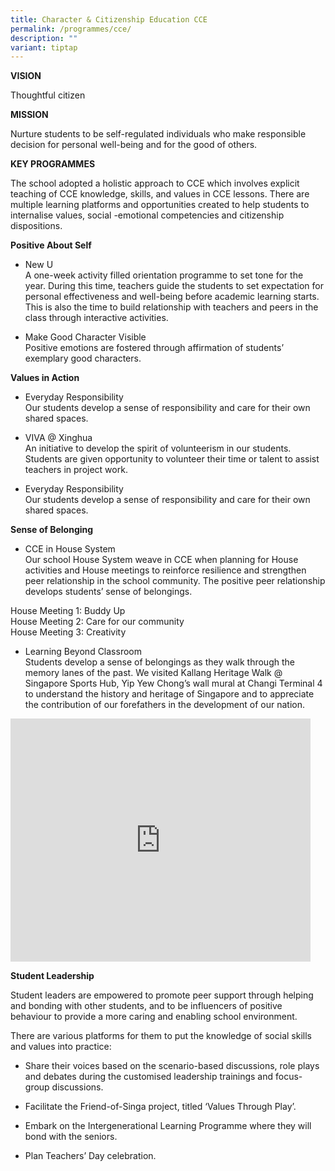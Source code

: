 ```yaml
---
title: Character & Citizenship Education CCE
permalink: /programmes/cce/
description: ""
variant: tiptap
---
```

<p><strong>VISION</strong>
</p>
<p>Thoughtful citizen</p>
<p><strong>MISSION</strong>
</p>
<p>Nurture students to be self-regulated individuals who make responsible
decision for personal well-being and for the good of others.</p>
<p><strong>KEY PROGRAMMES</strong>
</p>
<p>The school adopted a holistic approach to CCE which involves explicit
teaching of CCE knowledge, skills, and values in CCE lessons. There are
multiple learning platforms and opportunities created to help students
to internalise values, social -emotional competencies and citizenship dispositions.</p>
<p><strong>Positive About Self</strong>
</p>
<ul>
<li>
<p>New U
<br>A one-week activity filled orientation programme to set tone for the year.
During this time, teachers guide the students to set expectation for personal
effectiveness and well-being before academic learning starts. This is also
the time to build relationship with teachers and peers in the class through
interactive activities.</p>
</li>
<li>
<p>Make Good Character Visible
<br>Positive emotions are fostered through affirmation of students’ exemplary
good characters.</p>
</li>
</ul>
<p><strong>Values in Action</strong>
</p>
<ul>
<li>
<p>Everyday Responsibility
<br>Our students develop a sense of responsibility and care for their own
shared spaces.</p>
</li>
<li>
<p>VIVA @ Xinghua
<br>An initiative to develop the spirit of volunteerism in our students. Students
are given opportunity to volunteer their time or talent to assist teachers
in project work.</p>
</li>
<li>
<p>Everyday Responsibility
<br>Our students develop a sense of responsibility and care for their own
shared spaces.</p>
</li>
</ul>
<p><strong>Sense of Belonging</strong>
</p>
<ul data-tight="true" class="tight">
<li>
<p>CCE in House System
<br>Our school House System weave in CCE when planning for House activities
and House meetings to reinforce resilience and strengthen peer relationship
in the school community. The positive peer relationship develops students’
sense of belongings.</p>
</li>
</ul>
<p>House Meeting 1: Buddy Up
<br>House Meeting 2: Care for our community
<br>House Meeting 3: Creativity
<br>
</p>
<ul data-tight="true" class="tight">
<li>
<p>Learning Beyond Classroom
<br>Students develop a sense of belongings as they walk through the memory
lanes of the past. We visited Kallang Heritage Walk @ Singapore Sports
Hub, Yip Yew Chong’s wall mural at Changi Terminal 4 to understand the
history and heritage of Singapore and to appreciate the contribution of
our forefathers in the development of our nation.</p>
</li>
</ul>
<div class="iframe-wrapper">
<iframe height="389" width="480" allowfullscreen="true" frameborder="0" src="https://docs.google.com/presentation/d/e/2PACX-1vQ-flbScdUv6qh6AHN5vQQdNeQoRED4BQWd50XB53Z0PQaiR54fim_dovIpzcTg3HxYnbcFRTCdP--5/embed?start=false&amp;loop=false&amp;delayms=3000"></iframe>
</div>
<p><strong>Student Leadership</strong>
</p>
<p>Student leaders are empowered to promote peer support through helping
and bonding with other students, and to be influencers of positive behaviour
to provide a more caring and enabling school environment.</p>
<p>There are various platforms for them to put the knowledge of social skills
and values into practice:</p>
<ul data-tight="true" class="tight">
<li>
<p>Share their voices based on the scenario-based discussions, role plays
and debates during the customised leadership trainings and focus-group
discussions.</p>
</li>
<li>
<p>Facilitate the Friend-of-Singa project, titled ‘Values Through Play’.</p>
</li>
<li>
<p>Embark on the Intergenerational Learning Programme where they will bond
with the seniors.</p>
</li>
<li>
<p>Plan Teachers’ Day celebration.</p>
</li>
</ul>
<p></p>
